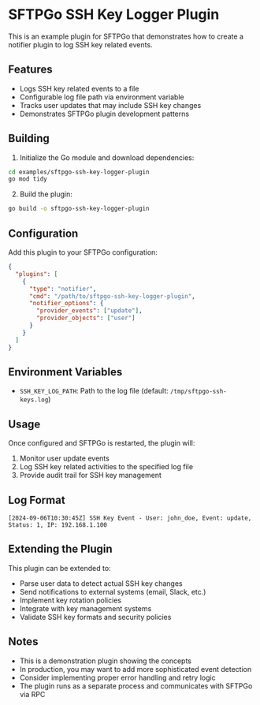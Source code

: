 # SFTPGo SSH Key Logger Plugin

This is an example plugin for SFTPGo that demonstrates how to create a notifier plugin to log SSH key related events.

## Features

- Logs SSH key related events to a file
- Configurable log file path via environment variable
- Tracks user updates that may include SSH key changes
- Demonstrates SFTPGo plugin development patterns

## Building

1. Initialize the Go module and download dependencies:
```bash
cd examples/sftpgo-ssh-key-logger-plugin
go mod tidy
```

2. Build the plugin:
```bash
go build -o sftpgo-ssh-key-logger-plugin
```

## Configuration

Add this plugin to your SFTPGo configuration:

```json
{
  "plugins": [
    {
      "type": "notifier",
      "cmd": "/path/to/sftpgo-ssh-key-logger-plugin",
      "notifier_options": {
        "provider_events": ["update"],
        "provider_objects": ["user"]
      }
    }
  ]
}
```

## Environment Variables

- `SSH_KEY_LOG_PATH`: Path to the log file (default: `/tmp/sftpgo-ssh-keys.log`)

## Usage

Once configured and SFTPGo is restarted, the plugin will:

1. Monitor user update events
2. Log SSH key related activities to the specified log file
3. Provide audit trail for SSH key management

## Log Format

```
[2024-09-06T10:30:45Z] SSH Key Event - User: john_doe, Event: update, Status: 1, IP: 192.168.1.100
```

## Extending the Plugin

This plugin can be extended to:

- Parse user data to detect actual SSH key changes
- Send notifications to external systems (email, Slack, etc.)
- Implement key rotation policies
- Integrate with key management systems
- Validate SSH key formats and security policies

## Notes

- This is a demonstration plugin showing the concepts
- In production, you may want to add more sophisticated event detection
- Consider implementing proper error handling and retry logic
- The plugin runs as a separate process and communicates with SFTPGo via RPC